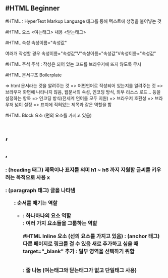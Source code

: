 #HTML Beginner
-----------------
#HTML : HyperText Markup Language
        태그를 통해 텍스트에 생명을 불어넣는 것

#HTML 요소
<여는태그> 내용 <닫는태그>


#HTML 속성
속성이름="속성값"

여러개 작성할 경우
속성이름="속성값"V"속성이름="속성값"V속성이름="속성값"


#HTML 주석
주석 : 작성은 되어 있는 코드를 브라우저에 뜨지 않도록 무시
<!--<p>임금님 귀는 당나귀 귀!</p>-->


#HTML 문서구조
Boilerplate
<!DOCTYPE html> => html 문서라는 것을 알려주는 것
<html lang="ko"> => 어떤언어로 작성되어 있는지를 알려주는 것
<head> => 브라우저 화면에 나타나지 않음, 웹문서의 속성, 인코딩 방식, 외부 리소스 로드... 등을 설정하는 항목
    <meta charset="UTF-8"> => 인코딩 방식(전세계 언어를 모두 지원)
    <meta http-equiv="X-UA-Compatible" content="IE=edge"> => 브라우저 호환성
    <meta name="viewport" content="width=device-width, initial-scale=1.0"> => 브라우저 넓이 설정
    <title>Document</title> => 표지에 적혀있는 제목과 같은 역할을 함
</head>
<body>
    
</body>
</html>


#HTML Block 요소 (면의 요소를 가지고 있음)
<h1>, <h2>, <h3> : (heading 태그) 제목이나 표지를 의미 h1 ~ h6 까지 지원함
                   글씨를 키우려는 목적으로 사용 x
<p> : (paragraph 태그) 글을 나타냄
<ol> : 순서를 매기는 역할
<ul> 
<li> : 하나하나의 요소 역할
<div> : 여러 가지 요소들을 그룹하는 역할

#HTML Inline 요소 (선의 요소를 가지고 있음)
<a> : (anchor 태그) 다른 페이지로 링크를 걸 수 있음
      새로 추가하고 싶을 때 target="_blank" 추가
<span> : 일부 영역을 선택하기 위함


<br> : 줄 나눔 (여는태그와 닫는태그가 없고 단일태그 사용)